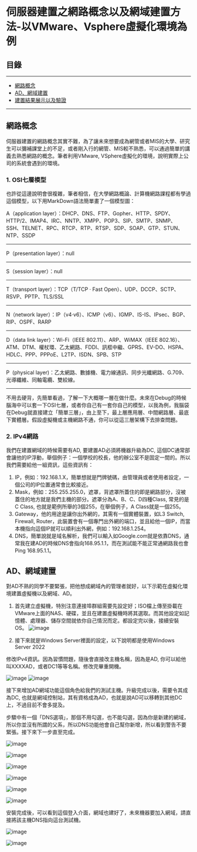 # 伺服器建置之網路概念以及網域建置方法-以VMware、Vsphere虛擬化環境為例


## 目錄
---
- [網路概念](##網路概念)
- [AD、網域建置](##AD伺服器建置)
- [建置結果展示以及驗證](##建置結果展示以及驗證)
---

## 網路概念
伺服器建置的網路概念其實不難，為了讓未來想要成為網管或者MIS的大學、研究生可以彌補課堂上的不足，或者剛入行的網管、MIS較不熟悉，可以通過簡單的講義去熟悉網路的概念。筆者利用VMware, VSphere虛擬化的環境，說明實際上公司的系統會遇到的環境。
### 1. OSI七層模型
也許從這邊說明會很複雜，筆者相信，在大學網路概論、計算機網路課程都有學過這個模型，以下用MarkDown語法簡單畫了一個模型圖：

A（application layer）：DHCP、DNS、FTP、Gopher、HTTP、SPDY、HTTP/2、IMAP4、IRC、NNTP、XMPP、POP3、SIP、SMTP、SNMP、SSH、TELNET、RPC、RTCP、RTP、RTSP、SDP、SOAP、GTP、STUN、NTP、SSDP

-----

P（presentation layer）：null

-----

S（session layer）：null

-----

T（transport layer）：TCP（T/TCP · Fast Open）、UDP、DCCP、SCTP、RSVP、PPTP、TLS/SSL

-----

N（network layer）：IP（v4·v6）、ICMP（v6）、IGMP、IS-IS、IPsec、BGP、RIP、OSPF、RARP

-----

D（data link layer）：Wi-Fi（IEEE 802.11）、ARP、WiMAX（IEEE 802.16）、ATM、DTM、權杖環、乙太網路、FDDI、訊框中繼、GPRS、EV-DO、HSPA、HDLC、PPP、PPPoE、L2TP、ISDN、SPB、STP

------

P  (physical layer)：乙太網路、數據機、電力線通訊、同步光纖網路、G.709、光導纖維、同軸電纜、雙絞線。

------

不用去硬背，先簡單看過，了解一下大概哪一層在做什麼。未來在Debug的時候腦海中可以套一下OSI七層，或者你自己有一套你自己的模型，以我為例，我腦袋在Debug就直接建立「簡單三層」，由上至下，最上層應用層、中間網路層、最底下實體層。假設虛擬機或主機網路不通，你可以從這三層架構下去排查問題。


### 2. IPv4網路
我們在建置網域的時候需要有AD, 要建置AD必須將機器升級為DC, 這個DC通常部會讓他的IP浮動，舉個例子：一個學校的校長，他的辦公室不是固定一間的。所以我們需要給他一組資訊，這些資訊有：

1. IP，例如：192.168.1.X，簡單想就是門牌號碼，由管理員或者使用者設定，一個公司的IP位置通常會比較接近。
2. Mask，例如：255.255.255.0，遮罩，背遮罩所蓋住的即是網路部分，沒被蓋住的地方就是我們主機的部分。遮罩分為A、B、C、D四種Class, 常見的是C Class, 也就是範例所舉的3個255，在舉個例子，A Class就是一個255。
3. Gateway，他的用途是讓你出外網的，其需有一個實體裝置，如L3 Switch, Firewall, Router，此裝置會有一個專門出外網的端口，並且給他一個IP，而當本機指向這個IP就可以順利出外網，例如：192.168.1.254。
4. DNS，簡單說就是域名解析，我們可以輸入如Google.com就是依靠DNS，通常我在建AD的時候DNS會指向168.95.1.1，而在測試能不能正常通網路我也會Ping 168.95.1.1。

## AD、網域建置
對AD不熟的同學不要緊張，把他想成網域內的管理者就好，以下示範在虛擬化環境建置虛擬機以及網域、AD。

1. 首先建立虛擬機，特別注意連接埠群組需要先設定好；ISO檔上傳至掛載在VMware上面的NAS、硬碟，並且在建置虛擬機時將其選取。而其他設定如記憶體、處理器、儲存空間就依你自己情況而定。都設定完以後，接續安裝OS。
![image](https://hackmd.io/_uploads/BJqQgOdfC.png)

2. 接下來就是Windows Server裡面的設定，以下說明都是使用Windows Server 2022

修改IPv4資訊。因為習慣問題，隨後會直接改主機名稱，因為是AD, 你可以給他叫XXXXAD，或者DC1等等名稱。修改完畢重開機。

![image](https://hackmd.io/_uploads/HJOEfuOzC.png)
![image](https://hackmd.io/_uploads/SJxbQu_fA.png)


接下來增加AD網域功能這個角色給我們的測試主機。升級完成以後，需要令其成為DC, 也就是網域控制站，其有資格成為AD，也就是說AD可以移轉到其他DC上，不過目前不會多提及。

步驟中有一個「DNS選項」，那個不用勾選，也不能勾選，因為你是新建的網域，所以你並沒有所謂的父系，所以DNS功能他會自己幫你新增，所以看到警告不要緊張。接下來下一步直至完成。


![image](https://hackmd.io/_uploads/rk4lNd_G0.png)

![image](https://hackmd.io/_uploads/rkyzBOOM0.png)

![image](https://hackmd.io/_uploads/S14Nr_dfC.png)

![image](https://hackmd.io/_uploads/B1vISdOMR.png)

![image](https://hackmd.io/_uploads/B1VvHdOGA.png)

![image](https://hackmd.io/_uploads/ByuUId_zR.png)


安裝完成後，可以看到這個登入介面，網域也建好了，未來機器要加入網域，請直接將該主機DNS指向這台測試機。


![image](https://hackmd.io/_uploads/ry8Esduz0.png)

![image](https://hackmd.io/_uploads/Bk_Houuz0.png)


